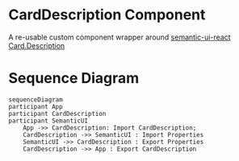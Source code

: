 # CardDescription Component

A re-usable custom component wrapper around [semantic-ui-react Card.Description](https://react.semantic-ui.com/views/card)

# Sequence Diagram

```mermaid
sequenceDiagram
participant App
participant CardDescription
participant SemanticUI
    App ->> CardDescription: Import CardDescription;
    CardDescription ->> SemanticUI : Import Properties
    SemanticUI ->> CardDescription : Export Properties
    CardDescription ->> App : Export CardDescription
```
